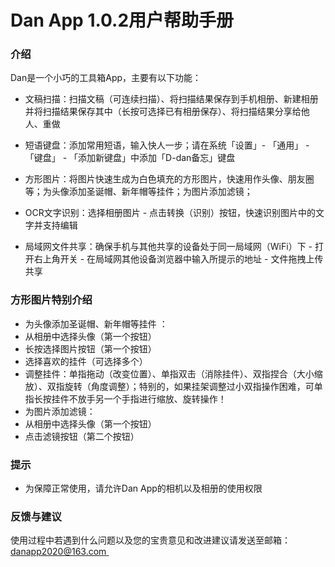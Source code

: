 # Dan App 1.0.2用户帮助手册

### 介绍
Dan是一个小巧的工具箱App，主要有以下功能：

- 文稿扫描：扫描文稿（可连续扫描）、将扫描结果保存到手机相册、新建相册并将扫描结果保存其中（长按可选择已有相册保存）、将扫描结果分享给他人、重做

- 短语键盘：添加常用短语，输入快人一步；请在系统「设置」- 「通用」 - 「键盘」 - 「添加新键盘」中添加「D-dan备忘」键盘

- 方形图片：将图片快速生成为白色填充的方形图片，快速用作头像、朋友圈等；为头像添加圣诞帽、新年帽等挂件；为图片添加滤镜；

- OCR文字识别：选择相册图片 - 点击转换（识别）按钮，快速识别图片中的文字并支持编辑

- 局域网文件共享：确保手机与其他共享的设备处于同一局域网（WiFi）下 - 打开右上角开关 - 在局域网其他设备浏览器中输入所提示的地址 - 文件拖拽上传共享

### 方形图片特别介绍
- 为头像添加圣诞帽、新年帽等挂件 ：
-  从相册中选择头像（第一个按钮）
- 长按选择图片按钮（第一个按钮）
- 选择喜欢的挂件（可选择多个）
- 调整挂件：单指拖动（改变位置）、单指双击（消除挂件）、双指捏合（大小缩放）、双指旋转（角度调整）；特别的，如果挂架调整过小双指操作困难，可单指长按挂件不放手另一个手指进行缩放、旋转操作！
- 为图片添加滤镜：
- 从相册中选择头像（第一个按钮）
- 点击滤镜按钮（第二个按钮）

### 提示
- 为保障正常使用，请允许Dan App的相机以及相册的使用权限

### 反馈与建议
使用过程中若遇到什么问题以及您的宝贵意见和改进建议请发送至邮箱：[danapp2020@163.com ]()

